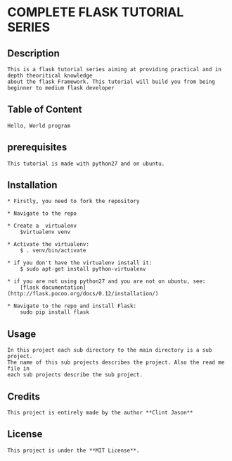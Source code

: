 # COMPLETE FLASK TUTORIAL SERIES

## Description
	This is a flask tutorial series aiming at providing practical and in depth theoritical knowledge
	about the flask Framework. This tutorial will build you from being beginner to medium flask developer

## Table of Content
	Hello, World program

## prerequisites
	This tutorial is made with python27 and on ubuntu.

## Installation
	* Firstly, you need to fork the repository
	
	* Navigate to the repo
	
	* Create a  virtualenv
		$virtualenv venv
	
	* Activate the virtualenv:
		$ . venv/bin/activate
	
	* if you don't have the virtualenv install it:
		$ sudo apt-get install python-virtualenv

	* if you are not using python27 and you are not on ubuntu, see:
		[flask documentation](http://flask.pocoo.org/docs/0.12/installation/)  
	
	* Navigate to the repo and install Flask:
		sudo pip install flask

## Usage
	In this project each sub directory to the main directory is a sub project.
	The name of this sub projects describes the project. Also the read me file in
	each sub projects describe the sub project.

## Credits
	This project is entirely made by the author **Clint Jason**

## License
	This project is under the **MIT License**.
